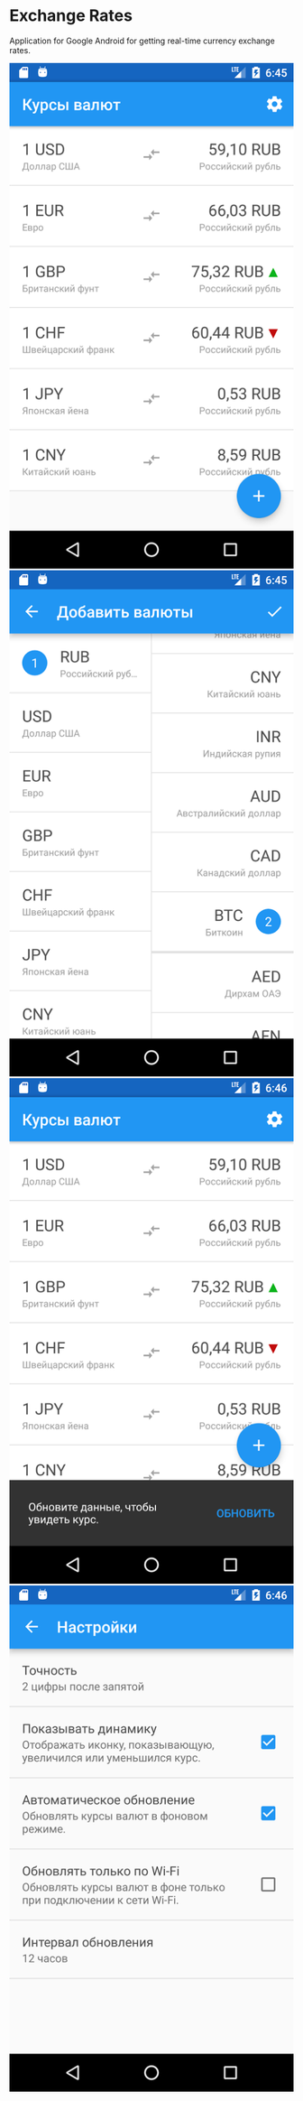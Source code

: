 # Exchange Rates
Application for Google Android for getting real-time currency exchange rates.

![Screenshot 1](assets/screenshot1.png) ![Screenshot 2](assets/screenshot2.png)
![Screenshot 3](assets/screenshot3.png) ![Screenshot 4](assets/screenshot4.png)
